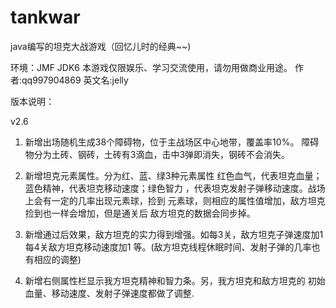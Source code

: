 # tankwar

java编写的坦克大战游戏（回忆儿时的经典~~)


环境：JMF JDK6
本游戏仅限娱乐、学习交流使用，请勿用做商业用途。
作者:qq997904869
英文名:jelly


版本说明：

v2.6 
1. 新增出场随机生成38个障碍物，位于主战场区中心地带，覆盖率10%。
   障碍物分为土砖、钢砖，土砖有3滴血，击中3弹即消失，钢砖不会消失。

2. 新增坦克元素属性。分为红、蓝、绿3种元素属性
   红色血气，代表坦克血量；蓝色精神，代表坦克移动速度；绿色智力 
  ，代表坦克发射子弹移动速度。战场上会有一定的几率出现元素球，捡到
   元素球，则相应的属性值增加，敌方坦克捡到也一样会增加，但是通关后
   敌方坦克的数据会同步掉。

3. 新增通过后效果，敌方坦克的实力得到增强。如每3关，敌方坦克子弹速度加1
   每4关敌方坦克移动速度加1 等。(敌方坦克线程休眠时间、发射子弹的几率也
   有相应的调整)

4.  新增右侧属性栏显示我方坦克精神和智力条。另，我方坦克和敌方坦克的
    初始血量、移动速度、发射子弹速度都做了调整.
 
   

              






       
       
